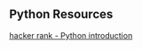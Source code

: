 ## Python Resources

[hacker rank - Python introduction](https://www.hackerrank.com/domains/python/py-introduction)
